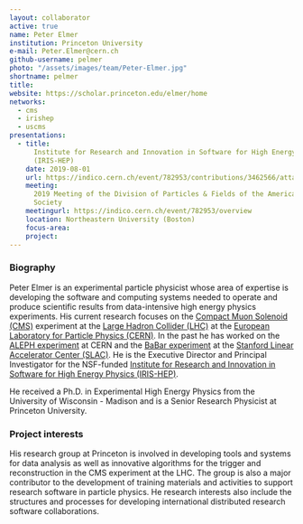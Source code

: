 ```yaml
---
layout: collaborator
active: true
name: Peter Elmer
institution: Princeton University
e-mail: Peter.Elmer@cern.ch
github-username: pelmer
photo: "/assets/images/team/Peter-Elmer.jpg"
shortname: pelmer
title:
website: https://scholar.princeton.edu/elmer/home
networks:
  - cms
  - irishep
  - uscms
presentations:
  - title:
      Institute for Research and Innovation in Software for High Energy Physics
      (IRIS-HEP)
    date: 2019-08-01
    url: https://indico.cern.ch/event/782953/contributions/3462566/attachments/1889484/3115717/IRIS-HEP-APS-DPF-2019.pdf
    meeting:
      2019 Meeting of the Division of Particles & Fields of the American Physical
      Society
    meetingurl: https://indico.cern.ch/event/782953/overview
    location: Northeastern University (Boston)
    focus-area:
    project:
---
```


### Biography

Peter Elmer is an experimental particle physicist whose area of
expertise is developing the software and computing systems needed
to operate and produce scientific results from data-intensive high
energy physics experiments. His current research focuses on the
[Compact Muon Solenoid (CMS)](https://cms.cern) experiment at the
[Large Hadron Collider (LHC)](http://home.web.cern.ch/topics/large-hadron-collider) at the
[European Laboratory for Particle Physics (CERN)](http://home.web.cern.ch/). In the past he has worked on the
[ALEPH experiment](http://home.web.cern.ch/about/experiments/aleph)
at CERN and the
[BaBar experiment](http://www-public.slac.stanford.edu/babar/) at the
[Stanford Linear Accelerator Center (SLAC)](https://www6.slac.stanford.edu/).
He is the Executive Director and Principal Investigator for the NSF-funded
[Institute for Research and Innovation in Software for High Energy Physics (IRIS-HEP)](http://iris-hep.org/).

He received a Ph.D. in Experimental High Energy Physics from the
University of Wisconsin - Madison and is a Senior Research Physicist
at Princeton University.

### Project interests

His research group at Princeton is involved in developing tools and
systems for data analysis as well as innovative algorithms for the
trigger and reconstruction in the CMS experiment at the LHC. The
group is also a major contributor to the development of training
materials and activities to support research software in particle
physics.  He research interests also include the structures and
processes for developing international distributed research software
collaborations.

